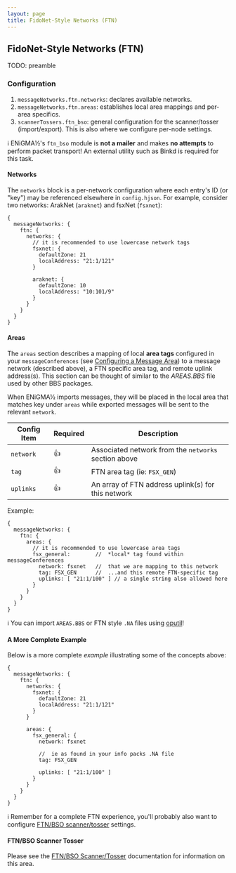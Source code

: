 ```yaml
---
layout: page
title: FidoNet-Style Networks (FTN)
---
```


## FidoNet-Style Networks (FTN)

TODO: preamble

### Configuration

1. `messageNetworks.ftn.networks`: declares available networks.
2. `messageNetworks.ftn.areas`: establishes local area mappings and per-area specifics.
3. `scannerTossers.ftn_bso`: general configuration for the scanner/tosser (import/export). This is also where we configure per-node settings.

:information_source: ENiGMA½'s `ftn_bso` module is **not a mailer** and makes **no attempts** to perform packet transport! An external utility such as Binkd is required for this task.

#### Networks
The `networks` block is a per-network configuration where each entry's ID (or "key") may be referenced elsewhere in `config.hjson`. For example, consider two networks: ArakNet (`araknet`) and fsxNet (`fsxnet`):

```hjson
{
  messageNetworks: {
    ftn: {
      networks: {
        // it is recommended to use lowercase network tags
        fsxnet: {
          defaultZone: 21
          localAddress: "21:1/121"
        }

        araknet: {
          defaultZone: 10
          localAddress: "10:101/9"
        }
      }
    }
  }
}
```

#### Areas
The `areas` section describes a mapping of local **area tags** configured in your `messageConferences` (see [Configuring a Message Area](configuring-a-message-area.md)) to a message network (described above), a FTN specific area tag, and remote uplink address(s). This section can be thought of similar to the *AREAS.BBS* file used by other BBS packages.

When ENiGMA½ imports messages, they will be placed in the local area that matches key under `areas` while exported messages will be sent to the relevant `network`.

| Config Item | Required | Description                                              |
|-------------|----------|----------------------------------------------------------|
| `network`   | :+1:     | Associated network from the `networks` section above |
| `tag`       | :+1:     | FTN area tag (ie: `FSX_GEN`) |
| `uplinks`   | :+1:     | An array of FTN address uplink(s) for this network |

Example:
```hjson
{
  messageNetworks: {
    ftn: {
      areas: {
        // it is recommended to use lowercase area tags
        fsx_general:        //  *local* tag found within messageConferences
          network: fsxnet   //  that we are mapping to this network
          tag: FSX_GEN      //  ...and this remote FTN-specific tag
          uplinks: [ "21:1/100" ] // a single string also allowed here
        }
      }
    }
  }
}
```

:information_source: You can import `AREAS.BBS` or FTN style `.NA` files using [oputil](/docs/admin/oputil.md)!

#### A More Complete Example
Below is a more complete *example* illustrating some of the concepts above:

```hjson
{
  messageNetworks: {
    ftn: {
      networks: {
        fsxnet: {
          defaultZone: 21
          localAddress: "21:1/121"
        }
      }

      areas: {
        fsx_general: {
          network: fsxnet

          //  ie as found in your info packs .NA file
          tag: FSX_GEN

          uplinks: [ "21:1/100" ]
        }
      }
    }
  }
}
```

:information_source: Remember for a complete FTN experience, you'll probably also want to configure [FTN/BSO scanner/tosser](bso-import-export.md) settings.

#### FTN/BSO Scanner Tosser
Please see the [FTN/BSO Scanner/Tosser](bso-import-export.md) documentation for information on this area.